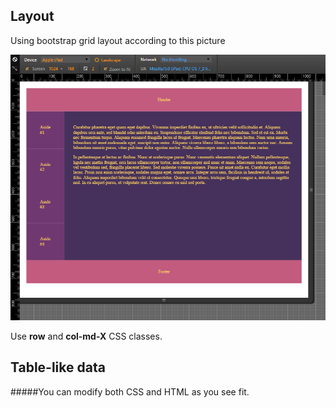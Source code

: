 ## Layout
Using bootstrap grid layout according to this picture  

![img](result.png)  

Use **row** and **col-md-X** CSS classes.

## Table-like data



#####You can modify both CSS and HTML as you see fit.
